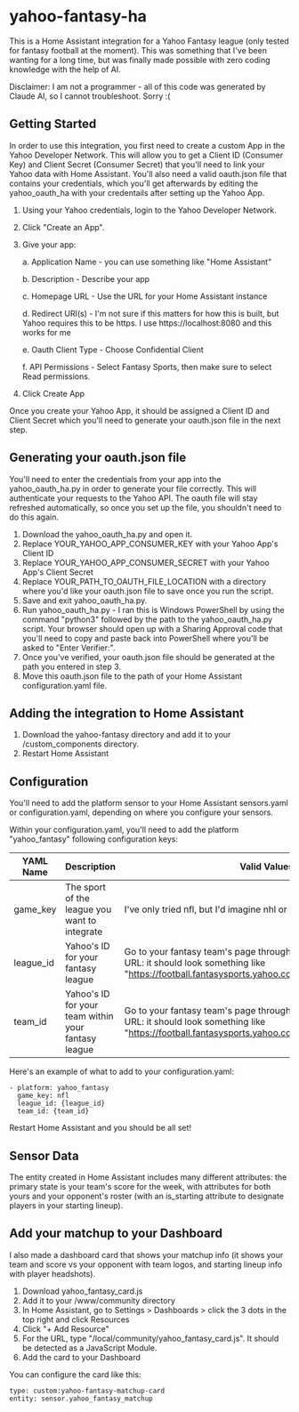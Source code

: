 # yahoo-fantasy-ha
This is a Home Assistant integration for a Yahoo Fantasy league (only tested for fantasy football at the moment). This was something that I've been wanting for a long time, but was finally made possible with zero coding knowledge with the help of AI.

Disclaimer: I am not a programmer - all of this code was generated by Claude AI, so I cannot troubleshoot. Sorry :(

## Getting Started
In order to use this integration, you first need to create a custom App in the Yahoo Developer Network. This will allow you to get a Client ID (Consumer Key) and Client Secret (Consumer Secret) that you'll need to link your Yahoo data with Home Assistant. You'll also need a valid oauth.json file that contains your credentials, which you'll get afterwards by editing the yahoo_oauth_ha with your credentails after setting up the Yahoo App.
1. Using your Yahoo credentials, login to the Yahoo Developer Network.
2. Click "Create an App".
3. Give your app:
   
   a. Application Name - you can use something like "Home Assistant"
   
   b. Description - Describe your app

   c. Homepage URL - Use the URL for your Home Assistant instance

   d. Redirect URI(s) - I'm not sure if this matters for how this is built, but Yahoo requires this to be https. I use https://localhost:8080 and this works for me

   e. Oauth Client Type - Choose Confidential Client

   f. API Permissions - Select Fantasy Sports, then make sure to select Read permissions.

4. Click Create App

Once you create your Yahoo App, it should be assigned a Client ID and Client Secret which you'll need to generate your oauth.json file in the next step.

## Generating your oauth.json file
You'll need to enter the credentials from your app into the yahoo_oauth_ha.py in order to generate your file correctly. This will authenticate your requests to the Yahoo API. The oauth file will stay refreshed automatically, so once you set up the file, you shouldn't need to do this again.
1. Download the yahoo_oauth_ha.py and open it.
2. Replace YOUR_YAHOO_APP_CONSUMER_KEY with your Yahoo App's Client ID
3. Replace YOUR_YAHOO_APP_CONSUMER_SECRET with your Yahoo App's Client Secret
4. Replace YOUR_PATH_TO_OAUTH_FILE_LOCATION with a directory where you'd like your oauth.json file to save once you run the script.
5. Save and exit yahoo_oauth_ha.py.
6. Run yahoo_oauth_ha.py - I ran this is Windows PowerShell by using the command "python3" followed by the path to the yahoo_oauth_ha.py script. Your browser should open up with a Sharing Approval code that you'll need to copy and paste back into PowerShell where you'll be asked to "Enter Verifier:".
7. Once you've verified, your oauth.json file should be generated at the path you entered in step 3.
8. Move this oauth.json file to the path of your Home Assistant configuration.yaml file.

## Adding the integration to Home Assistant
1. Download the yahoo-fantasy directory and add it to your /custom_components directory.
2. Restart Home Assistant

## Configuration
You'll need to add the platform sensor to your Home Assistant sensors.yaml or configuration.yaml, depending on where you configure your sensors. 

Within your configuration.yaml, you'll need to add the platform "yahoo_fantasy" following configuration keys:

| YAML Name | Description | Valid Values |
| --- | --- | --- |
| game_key | The sport of the league you want to integrate | I've only tried nfl, but I'd imagine nhl or mlb could also work |
| league_id | Yahoo's ID for your fantasy league | Go to your fantasy team's page through the Yahoo UI and note the URL: it should look something like "https://football.fantasysports.yahoo.com/f1/{league_id}/{team_id}" |
| team_id | Yahoo's ID for your team within your fantasy league | Go to your fantasy team's page through the Yahoo UI and note the URL: it should look something like "https://football.fantasysports.yahoo.com/f1/{league_id}/{team_id}" |

Here's an example of what to add to your configuration.yaml:
```
- platform: yahoo_fantasy
  game_key: nfl
  league_id: {league_id}
  team_id: {team_id}
```
Restart Home Assistant and you should be all set!

## Sensor Data
The entity created in Home Assistant includes many different attributes: the primary state is your team's score for the week, with attributes for both yours and your opponent's roster (with an is_starting attribute to designate players in your starting lineup).

## Add your matchup to your Dashboard
I also made a dashboard card that shows your matchup info (it shows your team and score vs your opponent with team logos, and starting lineup info with player headshots).
1. Download yahoo_fantasy_card.js
2. Add it to your /www/community directory
3. In Home Assistant, go to Settings > Dashboards > click the 3 dots in the top right and click Resources
4. Click "+ Add Resource"
5. For the URL, type "/local/community/yahoo_fantasy_card.js". It should be detected as a JavaScript Module.
6. Add the card to your Dashboard

You can configure the card like this:
```
type: custom:yahoo-fantasy-matchup-card
entity: sensor.yahoo_fantasy_matchup
```

